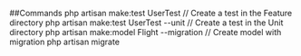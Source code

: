 ##Commands
php artisan make:test UserTest // Create a test in the Feature directory
php artisan make:test UserTest --unit // Create a test in the Unit directory
php artisan make:model Flight --migration // Create model with migration
php artisan migrate
